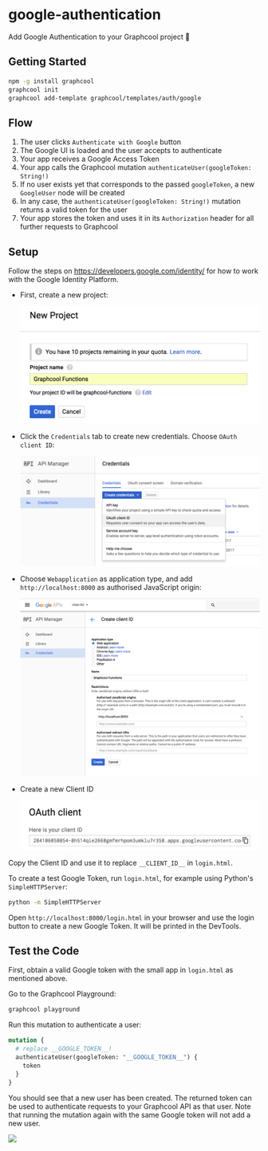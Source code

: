 # google-authentication

Add Google Authentication to your Graphcool project 🎁

## Getting Started

```sh
npm -g install graphcool
graphcool init
graphcool add-template graphcool/templates/auth/google
```

## Flow

1. The user clicks `Authenticate with Google` button
2. The Google UI is loaded and the user accepts to authenticate
3. Your app receives a Google Access Token
4. Your app calls the Graphcool mutation `authenticateUser(googleToken: String!)`
5. If no user exists yet that corresponds to the passed `googleToken`, a new `GoogleUser` node will be created
6. In any case, the `authenticateUser(googleToken: String!)` mutation returns a valid token for the user
7. Your app stores the token and uses it in its `Authorization` header for all further requests to Graphcool

## Setup

Follow the steps on https://developers.google.com/identity/ for how to work with the Google Identity Platform.
* First, create a new project:

  ![](docs/new-project.png)

* Click the `Credentials` tab to create new credentials. Choose `OAuth client ID`:

  ![](docs/create-credentials.png)

* Choose `Webapplication` as application type, and add `http://localhost:8000` as authorised JavaScript origin:

  ![](docs/create-client-id.png)

* Create a new Client ID

  ![](docs/client-id.png)

Copy the Client ID and use it to replace `__CLIENT_ID__` in `login.html`.

To create a test Google Token, run `login.html`, for example using Python's `SimpleHTTPServer`:

```sh
python -m SimpleHTTPServer
```

Open `http://localhost:8000/login.html` in your browser and use the login button to create a new Google Token. It will be printed in the DevTools.

## Test the Code

First, obtain a valid Google token with the small app in `login.html` as mentioned above.

Go to the Graphcool Playground:

```sh
graphcool playground
```

Run this mutation to authenticate a user:

```graphql
mutation {
  # replace __GOOGLE_TOKEN__!
  authenticateUser(googleToken: "__GOOGLE_TOKEN__") {
    token
  }
}
```

You should see that a new user has been created. The returned token can be used to authenticate requests to your Graphcool API as that user. Note that running the mutation again with the same Google token will not add a new user.

![](http://i.imgur.com/5RHR6Ku.png)
